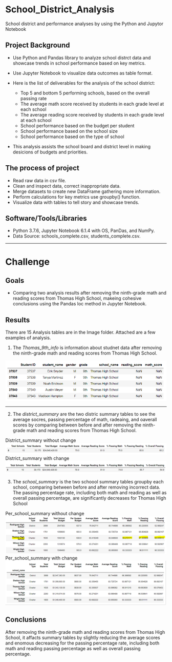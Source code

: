 # School_District_Analysis
School district and performance analyses by using the Python and Jupytor Notebook

## Project Background


* Use Python and Pandas library to analyze school distrct data and showcase trends in school performance based on key metrics.
* Use Jupyter Notebook to visualize data outcomes as table format.
* Here is the list of deliverables for the analysis of the school district:

    - Top 5 and bottom 5 performing schools, based on the overall passing rate
    - The average math score received by students in each grade level at each school
    - The average reading score received by students in each grade level at each school
    - School performance based on the budget per student
    - School performance based on the school size 
    - School performance based on the type of school

* This analysis assists the school board and district level in making desicions of budgets and priorities.

## The process of project

* Read raw data in csv file.
* Clean and inspect data, correct inappropriate data.
* Merge datasets to create new DataFrame gathering more information.
* Perform calculations for key metrics use groupby() function.
* Visualize data with tables to tell story and showcase trends.

## Software/Tools/Libraries
* Python 3.7.6, Jupyter Notebook 6.1.4 with OS, PanDas, and NumPy.
* Data Source: schools_complete.csv, students_complete.csv.

----------------------

# Challenge

## Goals

* Comparing two analysis results after removing the ninth-grade math and reading scores from Thomas High School, makeing cohesive conclusions using the Pandas loc method in Jupyter Notebook.


## Results

There are 15 Analysis tables are in the Image folder. Attached are a few examples of analysis. 

1. The *Thomas_9th_info* is information about studnet data after removing the ninth-grade math and reading scores from Thomas High School.

![Thomas_9th_info](/Images/cleaned_Thomas_9th.PNG)

-----------------------

2. The *district_summary* are the two distric summary tables to see the average socres, passing percentage of math, radeaing, and oaverall scores by comparing between before and after removing the ninth-grade math and reading scores from Thomas High School.

District_summary without change
![District_summary](/Images/original_district_summary.PNG)
District_summary with change
![fDistrict_summary](/Images/cleaned_district_summary.PNG)

3. The *school_summary* is the two schoool summary tables groupby each school, comparing between before and after removing incorrect data. The passing percentage rate, including both math and reading as well as overall passing percentage, are significantly decreases for Thomas High School

Per_school_summary without change
![School_summary](/Images/original_per_school_summary.PNG)
Per_school_summary with change
![School_summary](/Images/cleaned_per_school_summary.PNG)

## Conclusions

After removing the ninth-grade math and reading scores from Thomas High School, it affacts summary tables by slightly reducing the average scores and enomous decreasing for the passing percentage rate, including both math and reading passing percentage as well as overall passing percentage.
